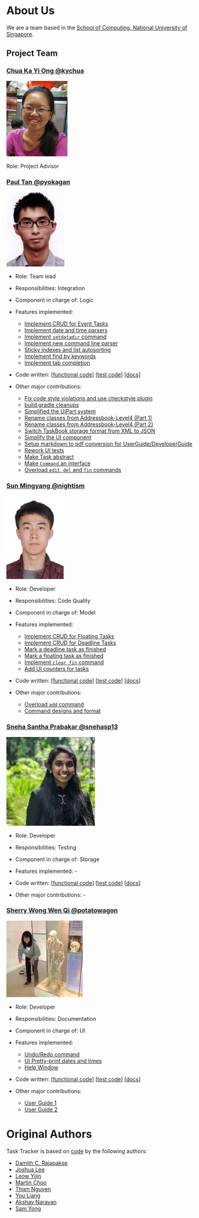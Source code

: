 # About Us

We are a team based in the [School of Computing, National University of Singapore](http://www.comp.nus.edu.sg).

## Project Team

### [Chua Ka Yi Ong @kychua](https://github.com/kychua)

![Chua Ka Yi Ong](images/team/ChuaKaYiOng.jpg)

Role: Project Advisor

### [Paul Tan @pyokagan](https://github.com/pyokagan)

![Paul Tan](images/team/PaulTan.jpg)

* Role: Team lead

* Responsibilities: Integration

* Component in charge of: Logic

* Features implemented:

    * [Implement CRUD for Event Tasks](https://github.com/CS2103AUG2016-T11-C4/main/pull/37)
    * [Implement date and time parsers](https://github.com/CS2103AUG2016-T11-C4/main/pull/47)
    * [Implement `setdatadir` command](https://github.com/CS2103AUG2016-T11-C4/main/pull/91)
    * [Implement new command line parser](https://github.com/CS2103AUG2016-T11-C4/main/pull/128)
    * [Sticky indexes and list autosorting](https://github.com/CS2103AUG2016-T11-C4/main/pull/154)
    * [Implement find by keywords](https://github.com/CS2103AUG2016-T11-C4/main/pull/162)
    * [Implement tab completion](https://github.com/CS2103AUG2016-T11-C4/main/pull/175)

* Code written:
  [[functional code](https://github.com/CS2103AUG2016-T11-C4/main/blob/master/collated/main/A0140145W.md)]
  [[test code](https://github.com/CS2103AUG2016-T11-C4/main/blob/master/collated/test/A0140145W.md)]
  [[docs](https://github.com/CS2103AUG2016-T11-C4/main/blob/master/collated/docs/A0140145W.md)]

* Other major contributions:

    * [Fix code style violations and use checkstyle plugin](https://github.com/CS2103AUG2016-T11-C4/main/pull/2)
    * [build.gradle cleanups](https://github.com/CS2103AUG2016-T11-C4/main/pull/3)
    * [Simplified the UiPart system](https://github.com/CS2103AUG2016-T11-C4/main/pull/4)
    * [Rename classes from Addressbook-Level4 (Part 1)](https://github.com/CS2103AUG2016-T11-C4/main/pull/5)
    * [Rename classes from Addressbook-Level4 (Part 2)](https://github.com/CS2103AUG2016-T11-C4/main/pull/6)
    * [Switch TaskBook storage format from XML to JSON](https://github.com/CS2103AUG2016-T11-C4/main/pull/19)
    * [Simplify the UI component](https://github.com/CS2103AUG2016-T11-C4/main/pull/38)
    * [Setup markdown to pdf conversion for UserGuide/DeveloperGuide](https://github.com/CS2103AUG2016-T11-C4/main/pull/71)
    * [Rework UI tests](https://github.com/CS2103AUG2016-T11-C4/main/pull/88)
    * [Make Task abstract](https://github.com/CS2103AUG2016-T11-C4/main/pull/120)
    * [Make `Command` an interface](https://github.com/CS2103AUG2016-T11-C4/main/pull/157)
    * [Overload `edit`, `del` and `fin` commands](https://github.com/CS2103AUG2016-T11-C4/main/pull/133)

### [Sun Mingyang @nightism](https://github.com/nightism)

![Sun Mingyang](images/team/SunMingyang.jpg)

* Role: Developer

* Responsibilities: Code Quality

* Component in charge of: Model

* Features implemented:

    * [Implement CRUD for Floating Tasks](https://github.com/CS2103AUG2016-T11-C4/main/pull/53)
    * [Implement CRUD for Deadline Tasks](https://github.com/CS2103AUG2016-T11-C4/main/pull/57)
    * [Mark a deadline task as finished](https://github.com/CS2103AUG2016-T11-C4/main/pull/93)
    * [Mark a floating task as finished](https://github.com/CS2103AUG2016-T11-C4/main/pull/122)
    * [Implement `clear fin` command](https://github.com/CS2103AUG2016-T11-C4/main/pull/167)
    * [Add UI counters for tasks](https://github.com/CS2103AUG2016-T11-C4/main/pull/181)

* Code written:
  [[functional code](https://github.com/CS2103AUG2016-T11-C4/main/blob/master/collated/main/A0147999Y.md)]
  [[test code](https://github.com/CS2103AUG2016-T11-C4/main/blob/master/collated/test/A0147999Y.md)]
  [[docs](https://github.com/CS2103AUG2016-T11-C4/main/blob/master/collated/docs/A0147999Y.md)]

* Other major contributions:

    * [Overload `add` command](https://github.com/CS2103AUG2016-T11-C4/main/pull/85)
    * [Command designs and format](https://github.com/CS2103AUG2016-T11-C4/main/pull/39)

### [Sneha Santha Prabakar @snehasp13](https://github.com/snehasp13)
![Sneha Santha Prabakar](images/team/Sneha.jpg)

* Role: Developer

* Responsibilities: Testing

* Component in charge of: Storage

* Features implemented: -

* Code written:
  [[functional code](https://github.com/CS2103AUG2016-T11-C4/main/blob/master/collated/main/A0147919N.md)]
  [[test code](https://github.com/CS2103AUG2016-T11-C4/main/blob/master/collated/test/A0147919N.md)]
  [[docs](https://github.com/CS2103AUG2016-T11-C4/main/blob/master/collated/docs/A0147919N.md)]

* Other major contributions: -

### [Sherry Wong Wen Qi @potatowagon](https://github.com/potatowagon)

![Sherry Wong Wen Qi](images/team/Sherry.jpg)

* Role: Developer

* Responsibilities: Documentation

* Component in charge of: UI

* Features implemented:

    * [Undo/Redo command](https://github.com/CS2103AUG2016-T11-C4/main/pull/135)
    * [UI Pretty-print dates and times](https://github.com/CS2103AUG2016-T11-C4/main/pull/169)
    * [Help Window](https://github.com/CS2103AUG2016-T11-C4/main/pull/170)

* Code written:
  [[functional code](https://github.com/CS2103AUG2016-T11-C4/main/blob/master/collated/main/A0143637A.md)]
  [[test code](https://github.com/CS2103AUG2016-T11-C4/main/blob/master/collated/test/A0143637A.md)]
  [[docs](https://github.com/CS2103AUG2016-T11-C4/main/blob/master/collated/docs/A0143637A.md)]

* Other major contributions:

    * [User Guide 1](https://github.com/CS2103AUG2016-T11-C4/main/pull/46)
    * [User Guide 2](https://github.com/CS2103AUG2016-T11-C4/main/pull/49)

# Original Authors

Task Tracker is based on [code](https://github.com/se-edu/addressbook-level4) by the following authors:

* [Damith C. Rajapakse](http://www.comp.nus.edu.sg/~damithch)
* [Joshua Lee](http://github.com/lejolly)
* [Leow Yijin](http://github.com/yijinl)
* [Martin Choo](http://github.com/m133225)
* [Thien Nguyen](https://github.com/ndt93)
* [You Liang](http://github.com/yl-coder)
* [Akshay Narayan](https://github.com/se-edu/addressbook-level4/pulls?q=is%3Apr+author%3Aokkhoy)
* [Sam Yong](https://github.com/se-edu/addressbook-level4/pulls?q=is%3Apr+author%3Amauris)
